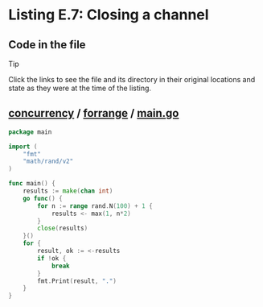 # Listing E.7: Closing a channel

## Code in the file

> [!TIP]
> Click the links to see the file and its directory in their original locations and state as they were at the time of the listing.

## [concurrency](https://github.com/inancgumus/gobyexample/blob/49da1a034ffa8dfb28f65576c87a227269bdea84/concurrency) / [forrange](https://github.com/inancgumus/gobyexample/blob/49da1a034ffa8dfb28f65576c87a227269bdea84/concurrency/forrange) / [main.go](https://github.com/inancgumus/gobyexample/blob/49da1a034ffa8dfb28f65576c87a227269bdea84/concurrency/forrange/main.go)

```go
package main

import (
	"fmt"
	"math/rand/v2"
)

func main() {
	results := make(chan int)
	go func() {
		for n := range rand.N(100) + 1 {
			results <- max(1, n*2)
		}
		close(results)
	}()
	for {
		result, ok := <-results
		if !ok {
			break
		}
		fmt.Print(result, ".")
	}
}
```

